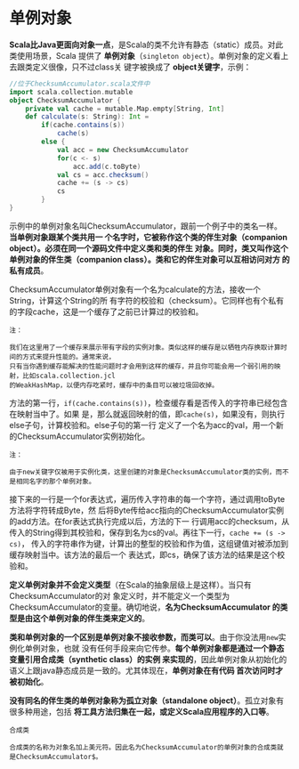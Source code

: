 单例对象
================================================================================
**Scala比Java更面向对象一点**，是Scala的类不允许有静态（static）成员。对此类使用场景，Scala
提供了 **单例对象**（`singleton object`）。单例对象的定义看上去跟类定义很像，只不过class关
键字被换成了 **object关键字**，示例：
```scala
//位于ChecksumAccumulator.scala文件中
import scala.collection.mutable
object ChecksumAccumulator {
    private val cache = mutable.Map.empty[String, Int]
    def calculate(s: String): Int =
        if(cache.contains(s))
            cache(s)
        else {
            val acc = new ChecksumAccumulator
            for(c <- s)
                acc.add(c.toByte)
            val cs = acc.checksum()
            cache += (s -> cs)
            cs
        }
}
```
示例中的单例对象名叫ChecksumAccumulator，跟前一个例子中的类名一样。**当单例对象跟某个类共用一
个名字时，它被称作这个类的伴生对象（companion object）。必须在同一个源码文件中定义类和类的伴生
对象。同时，类又叫作这个单例对象的伴生类（companion class）。类和它的伴生对象可以互相访问对方
的私有成员**。

ChecksumAccumulator单例对象有一个名为calculate的方法，接收一个String，计算这个String的所
有字符的校验和（checksum）。它同样也有个私有的字段cache，这是一个缓存了之前已计算过的校验和。
```
注：

我们在这里用了一个缓存来展示带有字段的实例对象。类似这样的缓存是以牺牲内存换取计算时间的方式来提升性能的。通常来说，
只有当你遇到缓存能解决的性能问题时才会用到这样的缓存，并且你可能会用一个弱引用的映射，比如scala.collection.jcl
的WeakHashMap，以便内存吃紧时，缓存中的条目可以被垃圾回收掉。
```
方法的第一行，`if(cache.contains(s))`，检查缓存看是否传入的字符串已经包含在映射当中了。如果
是，那么就返回映射的值，即`cache(s)`，如果没有，则执行else子句，计算校验和。else子句的第一行
定义了一个名为acc的val，用一个新的ChecksumAccumulator实例初始化。
```
注：

由于new关键字仅被用于实例化类，这里创建的对象是ChecksumAccumulator类的实例，而不是相同名字的那个单例对象。
```
接下来的一行是一个for表达式，遍历传入字符串的每一个字符，通过调用toByte方法将字符转成Byte，然
后将Byte传给acc指向的ChecksumAccumulator实例的add方法。在for表达式执行完成以后，方法的下一
行调用acc的checksum，从传入的String得到其校验和，保存到名为cs的val。再往下一行，`cache += (s -> cs)`，
传入的字符串作为键，计算出的整型的校验和作为值，这组键值对被添加到缓存映射当中。该方法的最后一个
表达式，即cs，确保了该方法的结果是这个校验和。

**定义单例对象并不会定义类型**（在Scala的抽象层级上是这样）。当只有ChecksumAccumulator的对
象定义时，并不能定义一个类型为ChecksumAccumulator的变量。确切地说，**名为ChecksumAccumulator
的类型是由这个单例对象的伴生类来定义的**。

**类和单例对象的一个区别是单例对象不接收参数，而类可以**。由于你没法用`new`实例化单例对象，也就
没有任何手段来向它传参。**每个单例对象都是通过一个静态变量引用合成类（synthetic class）的实例
来实现的**，因此单例对象从初始化的语义上跟java静态成员是一致的。尤其体现在，**单例对象在有代码
首次访问时才被初始化**。

**没有同名的伴生类的单例对象称为孤立对象（standalone object）**。孤立对象有很多种用途，包括
**将工具方法归集在一起，或定义Scala应用程序的入口等**。
```
合成类　

合成类的名称为对象名加上美元符。因此名为ChecksumAccumulator的单例对象的合成类就是ChecksumAccumulator$。
```
